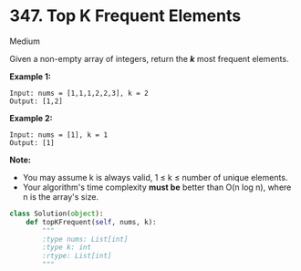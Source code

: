 # 347. Top K Frequent Elements
Medium

Given a non-empty array of integers, return the **$k$** most frequent elements.

**Example 1:** <br>
```
Input: nums = [1,1,1,2,2,3], k = 2
Output: [1,2]
```

**Example 2:** <br>
```
Input: nums = [1], k = 1
Output: [1]
```

**Note:**<br> 
- You may assume k is always valid, 1 ≤ k ≤ number of unique elements.
- Your algorithm's time complexity **must be** better than O(n log n), where n is the array's size.

```python
class Solution(object):
    def topKFrequent(self, nums, k):
        """
        :type nums: List[int]
        :type k: int
        :rtype: List[int]
        """
```